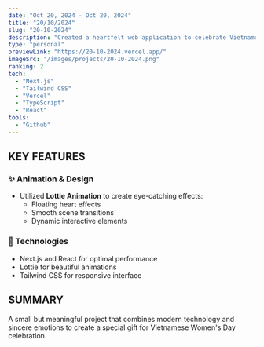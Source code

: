 ```yaml
---
date: "Oct 20, 2024 - Oct 20, 2024"
title: "20/10/2024"
slug: "20-10-2024"
description: "Created a heartfelt web application to celebrate Vietnamese Women's Day (20/10) for my girlfriend. This personal project features beautiful animations, interactive elements, and personalized messages to express love and appreciation."
type: "personal"
previewLink: "https://20-10-2024.vercel.app/"
imageSrc: "/images/projects/20-10-2024.png"
ranking: 2
tech:
  - "Next.js"
  - "Tailwind CSS"
  - "Vercel"
  - "TypeScript"
  - "React"
tools:
  - "Github"
---
```


## KEY FEATURES

### ✨ Animation & Design

- Utilized **Lottie Animation** to create eye-catching effects:
  - Floating heart effects
  - Smooth scene transitions
  - Dynamic interactive elements

### 🚀 Technologies

- Next.js and React for optimal performance
- Lottie for beautiful animations
- Tailwind CSS for responsive interface

## SUMMARY

A small but meaningful project that combines modern technology and sincere emotions to create a special gift for Vietnamese Women's Day celebration.
